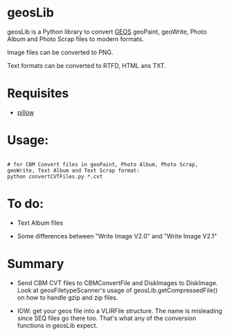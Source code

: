 # geosLib

geosLib is a Python library to convert [GEOS](https://www.c64-wiki.de/index.php/GEOS) geoPaint, geoWrite, Photo Album and Photo Scrap files to modern formats.

Image files can be converted to PNG.

Text formats can be converted to RTFD, HTML ans TXT.


# Requisites

+ [pillow](https://github.com/python-pillow/Pillow)

# Usage:
```

# for CBM Convert files in geoPaint, Photo Album, Photo Scrap, geoWrite, Text Album and Text Scrap format:
python convertCVTFiles.py *.cvt

```

# To do:

+ Text Album files

+ Some differences between "Write Image V2.0" and "Write Image V2.1"

# Summary

+ Send CBM CVT files to CBMConvertFile and  DiskImages to DiskImage. Look at geosFiletypeScanner's usage of geosLib.getCompressedFile() on how to handle gzip and zip files.

+ IOW: get your geos file into a VLIRFile structure. The name is misleading since SEQ files go there too. That's what any of the conversion functions in geosLib expect.
